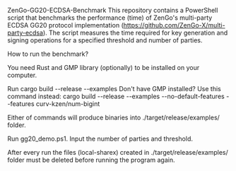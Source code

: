ZenGo-GG20-ECDSA-Benchmark This repository contains a PowerShell script that benchmarks the performance (time) of ZenGo's multi-party ECDSA GG20 protocol implementation (https://github.com/ZenGo-X/multi-party-ecdsa). The script measures the time required for key generation and signing operations for a specified threshold and number of parties.

How to run the benchmark?

You need Rust and GMP library (optionally) to be installed on your computer.

Run cargo build --release --examples Don't have GMP installed? Use this command instead: cargo build --release --examples --no-default-features --features curv-kzen/num-bigint

Either of commands will produce binaries into ./target/release/examples/ folder.

Run gg20_demo.ps1. Input the number of parties and threshold.

After every run the files (local-sharex) created in ./target/release/examples/ folder must be deleted before running the program again.  
